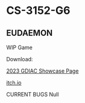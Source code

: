 # CS-3152-G6

## EUDAEMON

WIP Game

Download:

[2023 GDIAC Showcase Page](https://gdiac.cs.cornell.edu/gdiac/showcase/gallery/eudaemon/)

[itch.io](https://neelin2.itch.io/eudaemon)

CURRENT BUGS
Null
